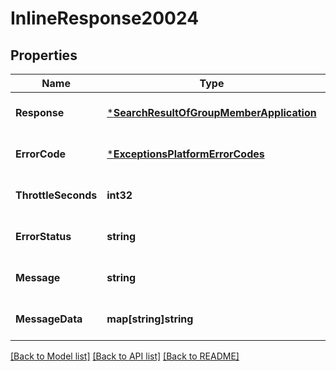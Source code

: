 # InlineResponse20024

## Properties
Name | Type | Description | Notes
------------ | ------------- | ------------- | -------------
**Response** | [***SearchResultOfGroupMemberApplication**](SearchResultOfGroupMemberApplication.md) |  | [optional] [default to null]
**ErrorCode** | [***ExceptionsPlatformErrorCodes**](Exceptions.PlatformErrorCodes.md) |  | [optional] [default to null]
**ThrottleSeconds** | **int32** |  | [optional] [default to null]
**ErrorStatus** | **string** |  | [optional] [default to null]
**Message** | **string** |  | [optional] [default to null]
**MessageData** | **map[string]string** |  | [optional] [default to null]

[[Back to Model list]](../README.md#documentation-for-models) [[Back to API list]](../README.md#documentation-for-api-endpoints) [[Back to README]](../README.md)


